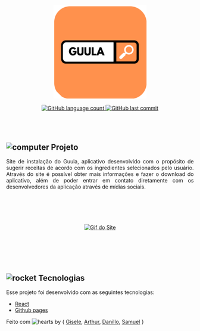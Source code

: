 <p align="center" style="text-align:center">
	<a href="https://raw.githubusercontent.com/lucasdanillo/guula-web" rel="noopener noreferrer" target="_blank">
		<img alt="NextLevelWeek" src="https://raw.githubusercontent.com/lucasdanillo/guula-web/master/src/assets/icon.png" title="#NextLevelWeek" width="250px" />
	</a>
	
</p>

<p align="center" style="text-align:center">
<a href="https://raw.githubusercontent.com/lucasdanillo/guula-web" rel="noopener noreferrer" target="_blank">

<img alt="GitHub language count" src="https://img.shields.io/github/languages/count/lucasdanillo/guula-web?color=%2304D361">
		
<img alt="GitHub last commit" src="https://img.shields.io/github/last-commit/lucasdanillo/guula-web">
	</a>	
</p>


<h2 align="center" style="text-align: center;">&nbsp;</h2>

<h2><img alt="computer" height="20" src="https://github.githubassets.com/images/icons/emoji/unicode/1f4bb.png" width="20" /> Projeto</h2>

<p align="justify" style="text-align: justify;">Site de instala&ccedil;&atilde;o do Guula, aplicativo desenvolvido com o prop&oacute;sito de sugerir receitas de acordo com os ingredientes selecionados pelo usu&aacute;rio. Atrav&eacute;s do site &eacute; poss&iacute;vel obter mais informa&ccedil;&otilde;es e fazer o download do aplicativo, al&eacute;m de poder entrar em contato diretamente com os desenvolvedores da aplica&ccedil;&atilde;o atrav&eacute;s de m&iacute;dias sociais.</p>

<div>
<h1 align="center" style="text-align: center;">&nbsp;</h1>
</div>

<div>
<p align="center"><a href="https://raw.githubusercontent.com/lucasdanillo/guula-web/master/src/assets/site_gif.gif" rel="noopener noreferrer" target="_blank"><img alt="Gif do Site" height="570" src="https://raw.githubusercontent.com/lucasdanillo/guula-web/master/src/assets/site_gif.gif" title="Home" width="918" /></a></p>
</div>

<p>&nbsp;</p>

<h2>&nbsp;</h2>

<h2><img alt="rocket" height="20" src="https://github.githubassets.com/images/icons/emoji/unicode/1f680.png" width="20" /> Tecnologias</h2>

<p>Esse projeto foi desenvolvido com as seguintes tecnologias:</p>

<ul>
	<li><a href="https://pt-br.reactjs.org/" rel="nofollow">React</a></li>
	<li><a href="https://pages.github.com/" rel="nofollow">Github pages</a></li>
</ul>

<p>Feito com <img alt="hearts" height="20" src="https://github.githubassets.com/images/icons/emoji/unicode/2665.png" width="20" /> by { <a href="https://github.com/giselesousar">Gisele</a>, <a href="https://github.com/basilioarth">Arthur</a>, <a href="https://github.com/lucasdanillo">Danillo</a>, <a href="https://github.com/SamuelSSan28">Samuel</a> }</p>

<p>&nbsp;</p>

